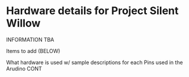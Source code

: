 # Hardware details for Project Silent Willow
INFORMATION TBA


Items to add (BELOW)

What hardware is used w/ sample descriptions for each
Pins used in the Arudino
CONT